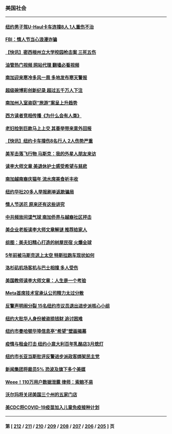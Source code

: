 ### 美国社会
---
#### [纽约男子驾U-Haul卡车连撞8人 1人重伤不治](../../pages/ncid1078160/n13929383.md?02141645) 
#### [FBI：情人节当心浪漫诈骗](../../pages/ncid1078160/n13929381.md?02141645) 
#### [【快讯】密西根州立大学校园枪击案 三死五伤](../../pages/ncid1078160/n13929314.md?02141645) 
#### [油管热门视频 网站代理 翻墙必看视频](http://138.2.39.72:81/youtube.html?epic-marker?02141645)
#### [南加迎来寒冷多风一周 多地发布寒天警报](../../pages/ncid1078160/n13929230.md?02141645) 
#### [超级碗博彩创新纪录 超过五千万人下注](../../pages/ncid1078160/n13929211.md?02141645) 
#### [南加州入室盗窃“旅游”案呈上升趋势](../../pages/ncid1078160/n13929212.md?02141645) 
#### [西方读者竞相传播《为什么会有人类》](../../pages/ncid1078160/n13929072.md?02141645) 
#### [老妇捡到巨款马上上交 其善举带来意外回报](../../pages/ncid1078160/n13928712.md?02141645) 
#### [【快讯】纽约卡车撞伤8名行人 2人伤势严重](../../pages/ncid1078160/n13929136.md?02141645) 
#### [美军击落飞行物 马斯克：我的外星人朋友来访](../../pages/ncid1078160/n13929050.md?02141645) 
#### [读李大师文章 美退休护士感受希望与慈悲](../../pages/ncid1078160/n13928299.md?02141645) 
#### [南加越南裔庆猫年 流水席美食祈丰收](../../pages/ncid1078160/n13928598.md?02141645) 
#### [纽约华社20多人举报刷单返款骗局](../../pages/ncid1078160/n13928572.md?02141645) 
#### [情人节送花 原来还有这些讲究](../../pages/ncid1078160/n13928566.md?02141645) 
#### [中共频放间谍气球 南加侨界与越裔社区抨击](../../pages/ncid1078160/n13928525.md?02141645) 
#### [美企业老板读李大师文章解谜 推荐给家人](../../pages/ncid1078160/n13927771.md?02141645) 
#### [组图：美夫妇精心打造的树屋民宿 火爆全球](../../pages/ncid1078160/n13927474.md?02141645) 
#### [5年前被马斯克送上太空 特斯拉跑车现状如何](../../pages/ncid1078160/n13927763.md?02141645) 
#### [洛杉矶机场客机与巴士相撞 多人受伤](../../pages/ncid1078160/n13927750.md?02141645) 
#### [美国教师读李大师文章：人生是一个考验](../../pages/ncid1078160/n13927690.md?02141645) 
#### [Meta首席技术官承认公司精力太过分散](../../pages/ncid1078160/n13927648.md?02141645) 
#### [反警声明闹分裂 15名纽约市议员退出进步派核心小组](../../pages/ncid1078160/n13927439.md?02141645) 
#### [纽约大批华人身份被盗损钱财 追讨困难](../../pages/ncid1078160/n13927447.md?02141645) 
#### [纽约市曼哈顿华埠信息亭“希望”壁画揭幕](../../pages/ncid1078160/n13927455.md?02141645) 
#### [疫情与租金打击 纽约小意大利百年乳酪店3月熄灯](../../pages/ncid1078160/n13927452.md?02141645) 
#### [纽约市长亚当斯批评反警进步派政客绑架民主党](../../pages/ncid1078160/n13927428.md?02141645) 
#### [新闻集团将裁员5% 恐波及旗下多个美媒](../../pages/ncid1078160/n13927314.md?02141645) 
#### [Weee！110万用户数据泄露 律师：索赔不易](../../pages/ncid1078160/n13927401.md?02141645) 
#### [沃尔玛将关闭美国三个州的五家门店](../../pages/ncid1078160/n13927295.md?02141645) 
#### [美CDC将COVID-19疫苗加入儿童免疫接种计划](../../pages/ncid1078160/n13927291.md?02141645) 

---
#### 第 [ [212](./212.md?02141645) / [211](./211.md?02141645) / [210](./210.md?02141645) / [209](./209.md?02141645) / [208](./208.md?02141645) / [207](./207.md?02141645) / [206](./206.md?02141645) / [205](./205.md?02141645) ] 页
